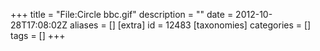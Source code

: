 +++
title = "File:Circle bbc.gif"
description = ""
date = 2012-10-28T17:08:02Z
aliases = []
[extra]
id = 12483
[taxonomies]
categories = []
tags = []
+++


